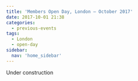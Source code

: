 ```yaml
---
title: 'Members Open Day, London – October 2017'
date: 2017-10-01 21:38
categories:
  - previous-events
tags:
  - London
  - open-day
sidebar:
  nav: 'home_sidebar'
---
```


Under construction
